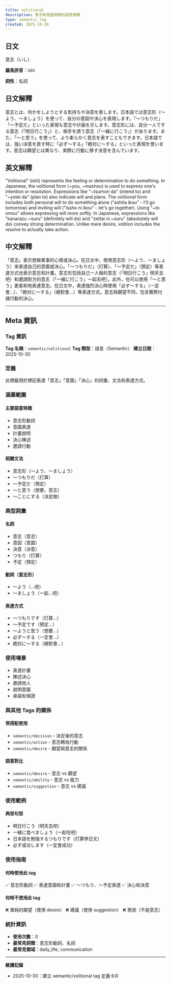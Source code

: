```yaml
---
title: volitional
description: 意志和意圖相關的語意標籤
type: semantic_tag
created: 2025-10-30
---
```


## 日文
意志（いし）

**羅馬拼音**：ishi

**詞性**：名詞

## 日文解釋
意志とは、何かをしようとする気持ちや決意を表します。日本語では意志形（〜よう、〜ましょう）を使って、自分の意図や決心を表現します。「〜つもりだ」「〜予定だ」といった表現も意志や計画を示します。意志形には、自分一人でする意志（「明日行こう」）と、相手を誘う意志（「一緒に行こう」）があります。また、「〜と思う」を使って、より柔らかく意志を表すこともできます。日本語では、強い決意を表す時に「必ず〜する」「絶対に〜する」といった表現を使います。意志は願望とは異なり、実際に行動に移す決意を含んでいます。

## 英文解釋
"Volitional" (ishi) represents the feeling or determination to do something. In Japanese, the volitional form (~you, ~mashou) is used to express one's intention or resolution. Expressions like "~tsumori da" (intend to) and "~yotei da" (plan to) also indicate will and plans. The volitional form includes both personal will to do something alone ("ashita ikou" - I'll go tomorrow) and inviting will ("issho ni ikou" - let's go together). Using "~to omou" allows expressing will more softly. In Japanese, expressions like "kanarazu ~suru" (definitely will do) and "zettai ni ~suru" (absolutely will do) convey strong determination. Unlike mere desire, volition includes the resolve to actually take action.

## 中文解釋
「意志」表示想做某事的心情或決心。在日文中，使用意志形（〜よう、〜ましょう）來表達自己的意圖或決心。「〜つもりだ」（打算）、「〜予定だ」（預定）等表達方式也表示意志和計畫。意志形包括自己一人做的意志（「明日行こう」明天去吧）和邀請對方的意志（「一緒に行こう」一起去吧）。此外，也可以使用「〜と思う」更柔和地表達意志。在日文中，表達強烈決心時使用「必ず〜する」（一定會...）、「絶対に〜する」（絕對會...）等表達方式。意志與願望不同，包含實際付諸行動的決心。

---

## Meta 資訊

### Tag 資訊

**Tag 名稱**：`semantic/volitional`
**Tag 類型**：語意（Semantic）
**建立日期**：2025-10-30

### 定義

此標籤用於標記表達「意志」「意圖」「決心」的詞彙、文法和表達方式。

### 涵蓋範圍

#### 主要語意特徵
- 意志形動詞
- 意圖表達
- 計畫說明
- 決心陳述
- 邀請行動

#### 相關文法
- 意志形（〜よう、〜ましょう）
- 〜つもりだ（打算）
- 〜予定だ（預定）
- 〜と思う（想要，意志）
- 〜ことにする（決定做）

### 典型詞彙

#### 名詞
- 意志（意志）
- 意図（意圖）
- 決意（決意）
- つもり（打算）
- 予定（預定）

#### 動詞（意志形）
- 〜よう（...吧）
- 〜ましょう（一起...吧）

#### 表達方式
- 〜つもりです（打算...）
- 〜予定です（預定...）
- 〜ようと思う（想要...）
- 必ず〜する（一定會...）
- 絶対に〜する（絕對會...）

### 使用場景

- 表達計畫
- 陳述決心
- 邀請他人
- 說明意圖
- 承諾和保證

### 與其他 Tags 的關係

#### 常搭配使用
- `semantic/decision` - 決定後的意志
- `semantic/action` - 意志轉為行動
- `semantic/desire` - 願望與意志的關係

#### 語意對比
- `semantic/desire` - 意志 vs 願望
- `semantic/ability` - 意志 vs 能力
- `semantic/suggestion` - 意志 vs 建議

### 使用範例

#### 典型句型
- 明日行こう（明天去吧）
- 一緒に食べましょう（一起吃吧）
- 日本語を勉強するつもりです（打算學日文）
- 必ず成功します（一定會成功）

### 使用指南

#### 何時使用此 tag
✅ 意志形動詞
✅ 表達意圖和計畫
✅ 〜つもり、〜予定表達
✅ 決心和決意

#### 何時不使用此 tag
❌ 單純的願望（使用 desire）
❌ 建議（使用 suggestion）
❌ 預測（不是意志）

### 統計資訊

- **使用次數**：0
- **最常見詞類**：意志形動詞、名詞
- **最常見領域**：daily_life, communication

---

**維護記錄**
- 2025-10-30：建立 semantic/volitional tag 定義卡片
